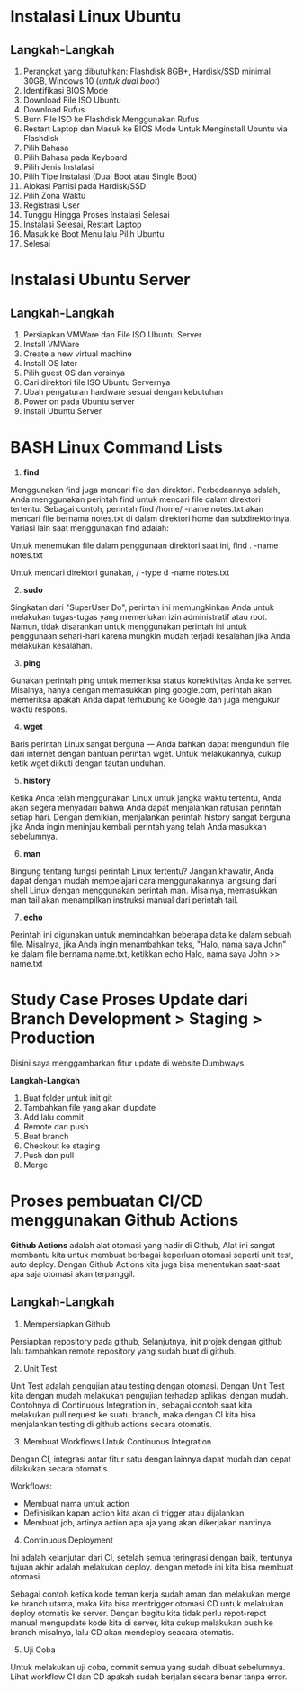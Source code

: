 # **Instalasi Linux Ubuntu**

## **Langkah-Langkah**

1. Perangkat yang dibutuhkan: Flashdisk 8GB+, Hardisk/SSD minimal 30GB, Windows 10 (*untuk dual boot*)
2. Identifikasi BIOS Mode
3. Download File ISO Ubuntu
4. Download Rufus
5. Burn File ISO ke Flashdisk Menggunakan Rufus
6. Restart Laptop dan Masuk ke BIOS Mode Untuk Menginstall Ubuntu via Flashdisk
7. Pilih Bahasa
8. Pilih Bahasa pada Keyboard
9. Pilih Jenis Instalasi
10. Pilih Tipe Instalasi (Dual Boot atau Single Boot)
11. Alokasi Partisi pada Hardisk/SSD
12. Pilih Zona Waktu
13. Registrasi User
14. Tunggu Hingga Proses Instalasi Selesai
15. Instalasi Selesai, Restart Laptop
16. Masuk ke Boot Menu lalu Pilih Ubuntu
17. Selesai

# **Instalasi Ubuntu Server**

## **Langkah-Langkah**

1. Persiapkan VMWare dan File ISO Ubuntu Server
2. Install VMWare
3. Create a new virtual machine
4. Install OS later
5. Pilih guest OS dan versinya
6. Cari direktori file ISO Ubuntu Servernya
7. Ubah pengaturan hardware sesuai dengan kebutuhan
8. Power on pada Ubuntu server
9. Install Ubuntu Server

# **BASH Linux Command Lists**

1. **find**

Menggunakan find juga mencari file dan direktori. Perbedaannya adalah, Anda menggunakan perintah find untuk mencari file dalam direktori tertentu. Sebagai contoh, perintah find /home/ -name notes.txt akan mencari file bernama notes.txt di dalam direktori home dan subdirektorinya. Variasi lain saat menggunakan find adalah:


Untuk menemukan file dalam penggunaan direktori saat ini, find . -name notes.txt


Untuk mencari direktori gunakan, / -type d -name notes.txt


2. **sudo**

Singkatan dari "SuperUser Do", perintah ini memungkinkan Anda untuk melakukan tugas-tugas yang memerlukan izin administratif atau root. Namun, tidak disarankan untuk menggunakan perintah ini untuk penggunaan sehari-hari karena mungkin mudah terjadi kesalahan jika Anda melakukan kesalahan.

3. **ping**

Gunakan perintah ping untuk memeriksa status konektivitas Anda ke server. Misalnya, hanya dengan memasukkan ping google.com, perintah akan memeriksa apakah Anda dapat terhubung ke Google dan juga mengukur waktu respons.

4. **wget**

Baris perintah Linux sangat berguna — Anda bahkan dapat mengunduh file dari internet dengan bantuan perintah wget. Untuk melakukannya, cukup ketik wget diikuti dengan tautan unduhan.

5. **history**

Ketika Anda telah menggunakan Linux untuk jangka waktu tertentu, Anda akan segera menyadari bahwa Anda dapat menjalankan ratusan perintah setiap hari. Dengan demikian, menjalankan perintah history sangat berguna jika Anda ingin meninjau kembali perintah yang telah Anda masukkan sebelumnya.

6. **man**

Bingung tentang fungsi perintah Linux tertentu? Jangan khawatir, Anda dapat dengan mudah mempelajari cara menggunakannya langsung dari shell Linux dengan menggunakan perintah man. Misalnya, memasukkan man tail akan menampilkan instruksi manual dari perintah tail.

7. **echo**

Perintah ini digunakan untuk memindahkan beberapa data ke dalam sebuah file. Misalnya, jika Anda ingin menambahkan teks, "Halo, nama saya John" ke dalam file bernama name.txt, ketikkan echo Halo, nama saya John >> name.txt

# **Study Case Proses Update dari Branch Development > Staging > Production**

Disini saya menggambarkan fitur update di website Dumbways.

**Langkah-Langkah**

1. Buat folder untuk init git
2. Tambahkan file yang akan diupdate
3. Add lalu commit
4. Remote dan push
5. Buat branch
6. Checkout ke staging
7. Push dan pull
8. Merge

# **Proses pembuatan CI/CD menggunakan Github Actions**

**Github Actions** adalah alat otomasi yang hadir di Github, Alat ini sangat membantu kita untuk membuat berbagai keperluan otomasi seperti unit test, auto deploy.
Dengan Github Actions kita juga bisa menentukan saat-saat apa saja otomasi akan terpanggil.

## **Langkah-Langkah**

1. Mempersiapkan Github

Persiapkan repository pada github, Selanjutnya, init projek dengan github lalu tambahkan remote repository yang sudah buat di github.

2. Unit Test

Unit Test adalah pengujian atau testing dengan otomasi. Dengan Unit Test kita dengan mudah melakukan pengujian terhadap aplikasi dengan mudah.
Contohnya di Continuous Integration ini, sebagai contoh saat kita melakukan pull request ke suatu branch, maka dengan CI kita bisa menjalankan testing di github actions secara otomatis.

3. Membuat Workflows Untuk Continuous Integration

Dengan CI, integrasi antar fitur satu dengan lainnya dapat mudah dan cepat dilakukan secara otomatis.


Workflows:
- Membuat nama untuk action
- Definisikan kapan action kita akan di trigger atau dijalankan
- Membuat job, artinya action apa aja yang akan dikerjakan nantinya

4. Continuous Deployment

Ini adalah kelanjutan dari CI, setelah semua teringrasi dengan baik, tentunya tujuan akhir adalah melakukan deploy. dengan metode ini kita bisa membuat otomasi. 


Sebagai contoh ketika kode teman kerja sudah aman dan melakukan merge ke branch utama, maka kita bisa mentrigger otomasi CD untuk melakukan deploy otomatis ke server. Dengan begitu kita tidak perlu repot-repot manual mengupdate kode kita di server, kita cukup melakukan push ke branch misalnya, lalu CD akan mendeploy seacara otomatis.

5. Uji Coba

Untuk melakukan uji coba, commit semua yang sudah dibuat sebelumnya.
Lihat workflow CI dan CD apakah sudah berjalan secara benar tanpa error.

